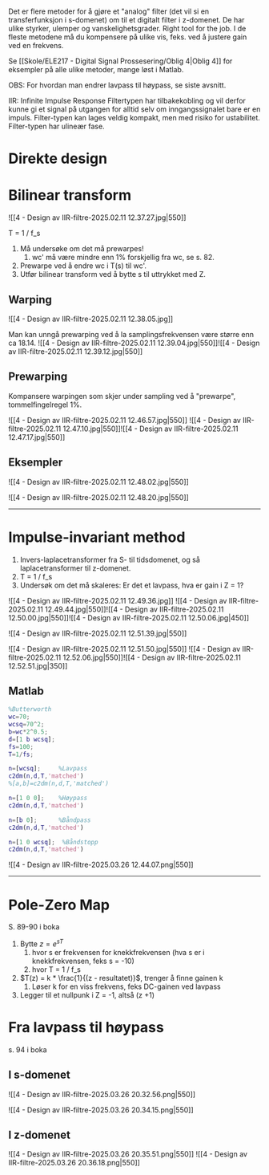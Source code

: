 ```table-of-contents
```

Det er flere metoder for å gjøre et "analog" filter (det vil si en transferfunksjon i s-domenet) om til et digitalt filter i z-domenet. De har ulike styrker, ulemper og vanskelighetsgrader. Right tool for the job.
I de fleste metodene må du kompensere på ulike vis, feks. ved å justere gain ved en frekvens.

Se [[Skole/ELE217 - Digital Signal Prossesering/Oblig 4|Oblig 4]] for eksempler på alle ulike metoder, mange løst i Matlab.


OBS: For hvordan man endrer lavpass til høypass, se siste avsnitt.

IIR: Infinite Impulse Response Filtertypen har tilbakekobling og vil derfor kunne gi et signal
på utgangen for alltid selv om inngangssignalet bare er en impuls. Filter-typen kan lages
veldig kompakt, men med risiko for ustabilitet. Filter-typen har ulineær fase.


# Direkte design





# Bilinear transform
![[4 - Design av IIR-filtre-2025.02.11 12.37.27.jpg|550]]

T = 1 / f_s
1. Må undersøke om det må prewarpes!
	1. wc' må være mindre enn 1% forskjellig fra wc, se s. 82.
2. Prewarpe ved å endre wc i T(s) til wc'.
3. Utfør bilinear transform ved å bytte s til uttrykket med Z.

## Warping
![[4 - Design av IIR-filtre-2025.02.11 12.38.05.jpg]]

Man kan unngå prewarping ved å la samplingsfrekvensen være større enn ca 18.14.
![[4 - Design av IIR-filtre-2025.02.11 12.39.04.jpg|550]]![[4 - Design av IIR-filtre-2025.02.11 12.39.12.jpg|550]]

## Prewarping
Kompansere warpingen som skjer under sampling ved å "prewarpe", tommelfingelregel 1%.


![[4 - Design av IIR-filtre-2025.02.11 12.46.57.jpg|550]]
![[4 - Design av IIR-filtre-2025.02.11 12.47.10.jpg|550]]![[4 - Design av IIR-filtre-2025.02.11 12.47.17.jpg|550]]

## Eksempler
![[4 - Design av IIR-filtre-2025.02.11 12.48.02.jpg|550]]

![[4 - Design av IIR-filtre-2025.02.11 12.48.20.jpg|550]]


---

# Impulse-invariant method
1. Invers-laplacetransformer fra S- til tidsdomenet, og så laplacetransformer til z-domenet.
2. T = 1 / f_s
3. Undersøk om det må skaleres: Er det et lavpass, hva er gain i Z = 1?


![[4 - Design av IIR-filtre-2025.02.11 12.49.36.jpg]]
![[4 - Design av IIR-filtre-2025.02.11 12.49.44.jpg|550]]![[4 - Design av IIR-filtre-2025.02.11 12.50.00.jpg|550]]![[4 - Design av IIR-filtre-2025.02.11 12.50.06.jpg|450]]

![[4 - Design av IIR-filtre-2025.02.11 12.51.39.jpg|550]]


![[4 - Design av IIR-filtre-2025.02.11 12.51.50.jpg|550]]
![[4 - Design av IIR-filtre-2025.02.11 12.52.06.jpg|550]]![[4 - Design av IIR-filtre-2025.02.11 12.52.51.jpg|350]]



## Matlab
```matlab
%Butterworth
wc=70;
wcsq=70^2;
b=wc*2^0.5;
d=[1 b wcsq];
fs=100;
T=1/fs;

n=[wcsq];     %Lavpass
c2dm(n,d,T,'matched')
%[a,b]=c2dm(n,d,T,'matched')

n=[1 0 0];    %Høypass
c2dm(n,d,T,'matched')

n=[b 0];      %Båndpass
c2dm(n,d,T,'matched')

n=[1 0 wcsq];  %Båndstopp
c2dm(n,d,T,'matched')

```




![[4 - Design av IIR-filtre-2025.03.26 12.44.07.png|550]]


---

# Pole-Zero Map
S. 89-90 i boka
1. Bytte $z = e^{sT}$
	1. hvor s er frekvensen for knekkfrekvensen (hva s er i knekkfrekvensen, feks s = -10)
	2. hvor T = 1 / f_s
2. $T(z) = k * \frac{1}{(z - resultatet)}$, trenger å finne gainen k
	1. Løser k for en viss frekvens, feks DC-gainen ved lavpass
3. Legger til et nullpunk i Z = -1, altså (z +1)


# Fra lavpass til høypass
s. 94 i boka

## I s-domenet
![[4 - Design av IIR-filtre-2025.03.26 20.32.56.png|550]]

![[4 - Design av IIR-filtre-2025.03.26 20.34.15.png|550]]



## I z-domenet
![[4 - Design av IIR-filtre-2025.03.26 20.35.51.png|550]]
![[4 - Design av IIR-filtre-2025.03.26 20.36.18.png|550]]




